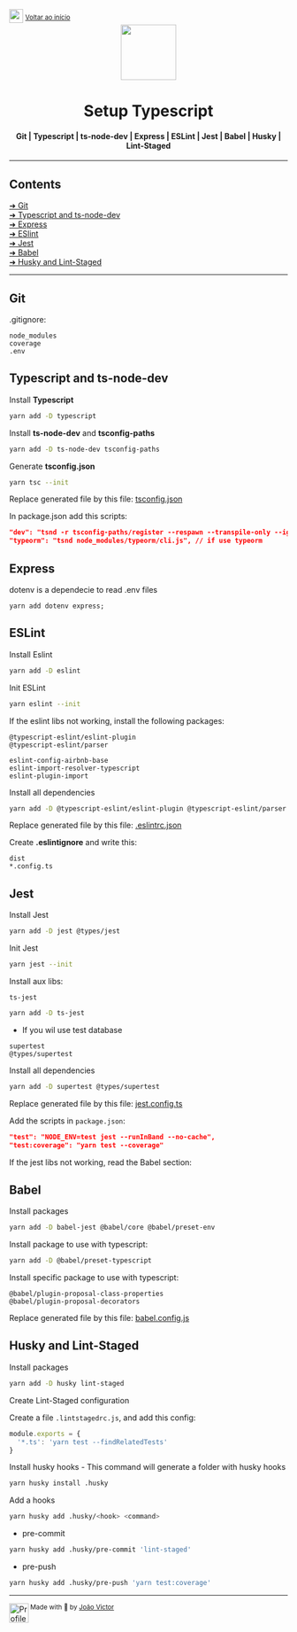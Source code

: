 <div align="left">
  <img src="https://cdn.jsdelivr.net/gh/devicons/devicon/icons/nodejs/nodejs-original.svg" width=25>
  <sup><a href="https://github.com/joaovictornsv/setup_node">Voltar ao início</a></sup>
</div>

<div align="center">
  <img src="https://cdn.jsdelivr.net/gh/devicons/devicon/icons/typescript/typescript-original.svg" width=100>
  <h1>Setup Typescript</h1>
  <h4>Git | Typescript | ts-node-dev | Express | ESLint | Jest | Babel | Husky | Lint-Staged</h4>
</div>

---

<h2>Contents</h2>

[➜ Git](#git)<br>
[➜ Typescript and ts-node-dev](#typescript-and-ts-node-dev)<br>
[➜ Express](#express)<br>
[➜ ESlint](#eslint)<br>
[➜ Jest](#jest)<br>
[➜ Babel](#babel)<br>
[➜ Husky and Lint-Staged](#husky-and-lint-staged)

---


## Git
.gitignore:
```
node_modules
coverage
.env
```

## Typescript and ts-node-dev

Install **Typescript**

```bash
yarn add -D typescript
```

Install **ts-node-dev** and **tsconfig-paths**
```bash
yarn add -D ts-node-dev tsconfig-paths
```

Generate **tsconfig.json**
```bash
yarn tsc --init
```

Replace generated file by this file: [tsconfig.json](https://gist.github.com/joaovictornsv/039bb193dac7056671916bbb13378511#file-tsconfig-json)

In package.json add this scripts:
```json
"dev": "tsnd -r tsconfig-paths/register --respawn --transpile-only --ignore-watch node_modules --no-notify src/server.ts",
"typeorm": "tsnd node_modules/typeorm/cli.js", // if use typeorm
```

## Express

dotenv is a dependecie to read .env files
```
yarn add dotenv express;
```

## ESLint

Install Eslint
```bash
yarn add -D eslint
```

Init ESLint
```bash
yarn eslint --init
```

If the eslint libs not working, install the following packages:

```
@typescript-eslint/eslint-plugin
@typescript-eslint/parser

eslint-config-airbnb-base
eslint-import-resolver-typescript
eslint-plugin-import
```
Install all dependencies
```bash
yarn add -D @typescript-eslint/eslint-plugin @typescript-eslint/parser eslint-config-airbnb-base eslint-import-resolver-typescript eslint-plugin-import
```

Replace generated file by this file: [.eslintrc.json](https://gist.github.com/joaovictornsv/039bb193dac7056671916bbb13378511#file-eslintrc-json)


Create **.eslintignore** and write this:
```
dist
*.config.ts
```

## Jest

Install Jest
```bash
yarn add -D jest @types/jest
```

Init Jest
```bash
yarn jest --init
```

Install aux libs:
```
ts-jest

``` 

```bash
yarn add -D ts-jest
```


- If you wil use test database

```
supertest
@types/supertest

```

Install all dependencies
```bash
yarn add -D supertest @types/supertest
```

Replace generated file by this file: [jest.config.ts](https://gist.github.com/joaovictornsv/039bb193dac7056671916bbb13378511#file-jest-config-ts)

Add the scripts in `package.json`:
```json
"test": "NODE_ENV=test jest --runInBand --no-cache",
"test:coverage": "yarn test --coverage"
```

If the jest libs not working, read the Babel section:

## Babel

Install packages
```bash
yarn add -D babel-jest @babel/core @babel/preset-env
```

Install package to use with typescript:
```bash
yarn add -D @babel/preset-typescript
```

Install specific package to use with typescript:
```
@babel/plugin-proposal-class-properties
@babel/plugin-proposal-decorators
```

Replace generated file by this file: [babel.config.js](https://gist.github.com/joaovictornsv/039bb193dac7056671916bbb13378511#file-babel-config-js)


## Husky and Lint-Staged
Install packages
```bash
yarn add -D husky lint-staged
```

Create Lint-Staged configuration

Create a file `.lintstagedrc.js`, and add this config:
```javascript
module.exports = {
  '*.ts': 'yarn test --findRelatedTests'
}
```

Install husky hooks - This command will generate a folder with husky hooks
```bash
yarn husky install .husky
```

Add a hooks

```bash
yarn husky add .husky/<hook> <command>
```

- pre-commit
```bash
yarn husky add .husky/pre-commit 'lint-staged'
```

- pre-push
```bash
yarn husky add .husky/pre-push 'yarn test:coverage'
```

---
<div>
  <img align="left" src="https://i.imgur.com/ufUYAFh.png" width=35 alt="Profile"/>
  <sub>Made with 💙 by <a href="https://github.com/joaovictornsv">João Victor</a></sub>
</div>
